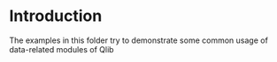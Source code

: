 # Introduction
The examples in this folder try to demonstrate some common usage of data-related modules of Qlib

